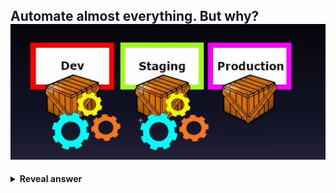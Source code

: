 ## Automate almost everything. But why?<br><img src="../../../../../media/paste-2259e91f7f5b100b2a1315b2784163dc4c25e719.jpg">
<details>
<summary><b>Reveal answer</b></summary>
- No mistakes<br>- It is much faster<br>- Automatic better than manual
</details>
